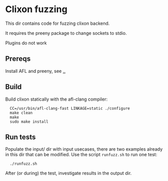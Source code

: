 # Clixon fuzzing

This dir contains code for fuzzing clixon backend.

It requires the preeny package to change sockets to stdio. 

Plugins do not work

## Prereqs

Install AFL and preeny, see [..](..)

## Build

Build clixon statically with the afl-clang compiler:
```
  CC=/usr/bin/afl-clang-fast LINKAGE=static ./configure
  make clean
  make
  sudo make install
```

## Run tests

Populate the input/ dir with input usecases, there are two examples already in this dir that can be modified.
Use the script `runfuzz.sh` to run one test:
```
  ./runfuzz.sh
```

After (or during) the test, investigate results in the output dir.
